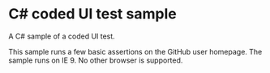 C# coded UI test sample 
==========================

A C# sample of a coded UI test.

This sample runs a few basic assertions on the GitHub user homepage. The sample runs on IE 9. No other browser is supported.

